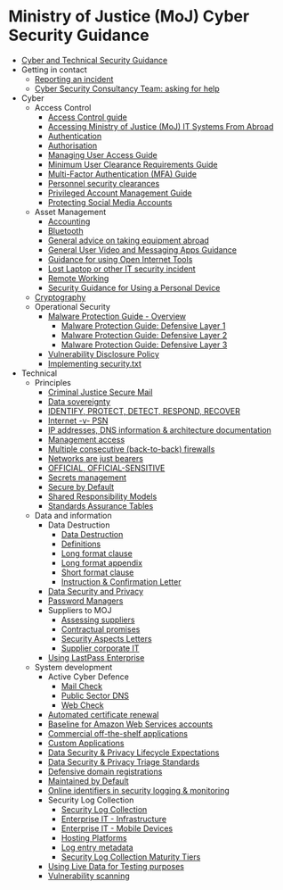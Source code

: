 # Ministry of Justice \(MoJ\) Cyber Security Guidance

-   [Cyber and Technical Security Guidance](cyber-and-technical-security-guidance.md)
-   Getting in contact
    -   [Reporting an incident](reporting-an-incident.md)
    -   [Cyber Security Consultancy Team: asking for help](user-guide.md)
-   Cyber
    -   Access Control
        -   [Access Control guide](access-control-guide.md)
        -   [Accessing Ministry of Justice \(MoJ\) IT Systems From Abroad](accessing-moj-it-systems-from-abroad.md)
        -   [Authentication](authentication.md)
        -   [Authorisation](authorisation.md)
        -   [Managing User Access Guide](managing-user-access-guide.md)
        -   [Minimum User Clearance Requirements Guide](minimum-user-clearance-requirements-guide.md)
        -   [Multi-Factor Authentication \(MFA\) Guide](multi-factor-authentication-mfa-guide.md)
        -   [Personnel security clearances](personnel-security-clearances.md)
        -   [Privileged Account Management Guide](privileged-account-management-guide.md)
        -   [Protecting Social Media Accounts](protecting-social-media-accounts.md)
    -   Asset Management
        -   [Accounting](accounting.md)
        -   [Bluetooth](bluetooth.md)
        -   [General advice on taking equipment abroad](general-advice-on-taking-equipment-abroad.md)
        -   [General User Video and Messaging Apps Guidance](general-user-video-and-messaging-apps-guidance.md)
        -   [Guidance for using Open Internet Tools](guidance-for-using-open-internet-tools.md)
        -   [Lost Laptop or other IT security incident](lost-laptophardware.md)
        -   [Remote Working](remote-working.md)
        -   [Security Guidance for Using a Personal Device](personal-devices.md)
    -   [Cryptography](cryptography.md)
    -   Operational Security
        -   [Malware Protection Guide - Overview](malware-protection-guide-introduction.md)
            -   [Malware Protection Guide: Defensive Layer 1](malware-protection-guidance-defensive-layer-1.md)
            -   [Malware Protection Guide: Defensive Layer 2](malware-protection-guidance-defensive-layer-2.md)
            -   [Malware Protection Guide: Defensive Layer 3](malware-protection-guidance-defensive-layer-3.md)
        -   [Vulnerability Disclosure Policy](vulnerability-disclosure-policy.md)
        -   [Implementing security.txt](implement-security-txt.md)
-   Technical
    -   Principles
        -   [Criminal Justice Secure Mail](cjsm.md)
        -   [Data sovereignty](data-sovereignty.md)
        -   [IDENTIFY, PROTECT, DETECT, RESPOND, RECOVER](identify-protect-detect-respond-recover.md)
        -   [Internet -v- PSN](internet-v-psn.md)
        -   [IP addresses, DNS information & architecture documentation](ip-dns-diagram-handling.md)
        -   [Management access](management-access.md)
        -   [Multiple consecutive \(back-to-back\) firewalls](multiple-consecutive-back-to-back-firewalls.md)
        -   [Networks are just bearers](networks-bearers-not-trust.md)
        -   [OFFICIAL, OFFICIAL-SENSITIVE](official-official-sensitive.md)
        -   [Secrets management](secrets-management.md)
        -   [Secure by Default](secure-by-default.md)
        -   [Shared Responsibility Models](shared-responsibility-models.md)
        -   [Standards Assurance Tables](standards-assurance-tables.md)
    -   Data and information
        -   Data Destruction
            -   [Data Destruction](data-destruction.md)
            -   [Definitions](data-destruction-contract-clauses-definitions.md)
            -   [Long format clause](data-destruction-contract-clauses-long-format.md)
            -   [Long format appendix](data-destruction-contract-clauses-long-format-appendix.md)
            -   [Short format clause](data-destruction-contract-clauses-short-format.md)
            -   [Instruction & Confirmation Letter](data-destruction-instruction-and-confirmation-letter.md)
        -   [Data Security and Privacy](data-security-and-privacy.md)
        -   [Password Managers](password-managers.md)
        -   Suppliers to MOJ
            -   [Assessing suppliers](assessing-suppliers.md)
            -   [Contractual promises](contracts.md)
            -   [Security Aspects Letters](security-aspect-letters.md)
            -   [Supplier corporate IT](supplier-corporate-it.md)
        -   [Using LastPass Enterprise](using-lastpass.md)
    -   System development
        -   Active Cyber Defence
            -   [Mail Check](mail-check.md)
            -   [Public Sector DNS](public-sector-dns.md)
            -   [Web Check](web-check.md)
        -   [Automated certificate renewal](automated-certificate-renewal.md)
        -   [Baseline for Amazon Web Services accounts](baseline-aws-accounts.md)
        -   [Commercial off-the-shelf applications](cots-applications.md)
        -   [Custom Applications](custom-applications.md)
        -   [Data Security & Privacy Lifecycle Expectations](data-security-and-privacy-lifecycle.md)
        -   [Data Security & Privacy Triage Standards](data-security-and-privacy-triage-standards.md)
        -   [Defensive domain registrations](defensive-domain-registration.md)
        -   [Maintained by Default](maintained-by-default.md)
        -   [Online identifiers in security logging & monitoring](online-identifiers.md)
        -   Security Log Collection
            -   [Security Log Collection](security-log-collection.md)
            -   [Enterprise IT - Infrastructure](enterprise-it-infrastructure.md)
            -   [Enterprise IT - Mobile Devices](enterprise-it-mobile-devices.md)
            -   [Hosting Platforms](hosting-platforms.md)
            -   [Log entry metadata](log-entry-metadata.md)
            -   [Security Log Collection Maturity Tiers](security-log-collection-maturity-tiers.md)
        -   [Using Live Data for Testing purposes](using-live-data-for-testing-purposes.md)
        -   [Vulnerability scanning](vulnerability-scanning.md)

